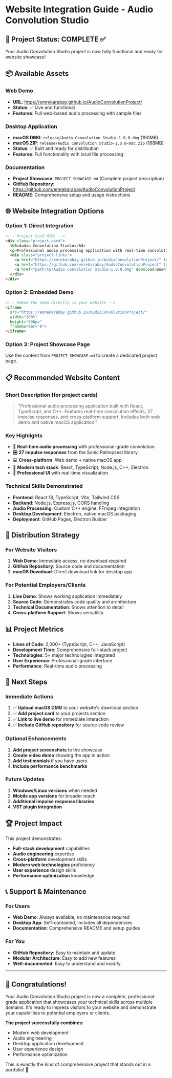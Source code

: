 # Website Integration Guide - Audio Convolution Studio

## 🎯 **Project Status: COMPLETE ✅**

Your Audio Convolution Studio project is now fully functional and ready for website showcase!

## 📦 **Available Assets**

### **Web Demo**
- **URL**: https://emrekarabay.github.io/AudioConvolutionProject/
- **Status**: ✅ Live and functional
- **Features**: Full web-based audio processing with sample files

### **Desktop Application**
- **macOS DMG**: `release/Audio Convolution Studio-1.0.0.dmg` (190MB)
- **macOS ZIP**: `release/Audio Convolution Studio-1.0.0-mac.zip` (188MB)
- **Status**: ✅ Built and ready for distribution
- **Features**: Full functionality with local file processing

### **Documentation**
- **Project Showcase**: `PROJECT_SHOWCASE.md` (Complete project description)
- **GitHub Repository**: https://github.com/emrekarabay/AudioConvolutionProject
- **README**: Comprehensive setup and usage instructions

## 🌐 **Website Integration Options**

### **Option 1: Direct Integration**
```html
<!-- Project Card HTML -->
<div class="project-card">
  <h3>Audio Convolution Studio</h3>
  <p>Professional audio processing application with real-time convolution effects</p>
  <div class="project-links">
    <a href="https://emrekarabay.github.io/AudioConvolutionProject/" target="_blank">Live Demo</a>
    <a href="https://github.com/emrekarabay/AudioConvolutionProject" target="_blank">GitHub</a>
    <a href="path/to/Audio Convolution Studio-1.0.0.dmg" download>Download for macOS</a>
  </div>
</div>
```

### **Option 2: Embedded Demo**
```html
<!-- Embed the demo directly in your website -->
<iframe 
  src="https://emrekarabay.github.io/AudioConvolutionProject/" 
  width="100%" 
  height="600px" 
  frameborder="0">
</iframe>
```

### **Option 3: Project Showcase Page**
Use the content from `PROJECT_SHOWCASE.md` to create a dedicated project page.

## 📋 **Recommended Website Content**

### **Short Description (for project cards)**
> "Professional audio processing application built with React, TypeScript, and C++. Features real-time convolution effects, 27 impulse responses, and cross-platform support. Includes both web demo and native macOS application."

### **Key Highlights**
- 🎵 **Real-time audio processing** with professional-grade convolution
- 🎛️ **27 impulse responses** from the Sonic Palimpsest library
- 💻 **Cross-platform**: Web demo + native macOS app
- 🔧 **Modern tech stack**: React, TypeScript, Node.js, C++, Electron
- 🎨 **Professional UI** with real-time visualization

### **Technical Skills Demonstrated**
- **Frontend**: React 18, TypeScript, Vite, Tailwind CSS
- **Backend**: Node.js, Express.js, CORS handling
- **Audio Processing**: Custom C++ engine, FFmpeg integration
- **Desktop Development**: Electron, native macOS packaging
- **Deployment**: GitHub Pages, Electron Builder

## 🚀 **Distribution Strategy**

### **For Website Visitors**
1. **Web Demo**: Immediate access, no download required
2. **GitHub Repository**: Source code and documentation
3. **macOS Download**: Direct download link for desktop app

### **For Potential Employers/Clients**
1. **Live Demo**: Shows working application immediately
2. **Source Code**: Demonstrates code quality and architecture
3. **Technical Documentation**: Shows attention to detail
4. **Cross-platform Support**: Shows versatility

## 📊 **Project Metrics**

- **Lines of Code**: 2,000+ (TypeScript, C++, JavaScript)
- **Development Time**: Comprehensive full-stack project
- **Technologies**: 5+ major technologies integrated
- **User Experience**: Professional-grade interface
- **Performance**: Real-time audio processing

## 🎯 **Next Steps**

### **Immediate Actions**
1. ✅ **Upload macOS DMG** to your website's download section
2. ✅ **Add project card** to your projects section
3. ✅ **Link to live demo** for immediate interaction
4. ✅ **Include GitHub repository** for source code review

### **Optional Enhancements**
1. **Add project screenshots** to the showcase
2. **Create video demo** showing the app in action
3. **Add testimonials** if you have users
4. **Include performance benchmarks**

### **Future Updates**
1. **Windows/Linux versions** when needed
2. **Mobile app versions** for broader reach
3. **Additional impulse response libraries**
4. **VST plugin integration**

## 🏆 **Project Impact**

This project demonstrates:
- **Full-stack development** capabilities
- **Audio engineering** expertise
- **Cross-platform** development skills
- **Modern web technologies** proficiency
- **User experience** design skills
- **Performance optimization** knowledge

## 📞 **Support & Maintenance**

### **For Users**
- **Web Demo**: Always available, no maintenance required
- **Desktop App**: Self-contained, includes all dependencies
- **Documentation**: Comprehensive README and setup guides

### **For You**
- **GitHub Repository**: Easy to maintain and update
- **Modular Architecture**: Easy to add new features
- **Well-documented**: Easy to understand and modify

---

## 🎉 **Congratulations!**

Your Audio Convolution Studio project is now a complete, professional-grade application that showcases your technical skills across multiple domains. It's ready to impress visitors to your website and demonstrate your capabilities to potential employers or clients.

**The project successfully combines:**
- Modern web development
- Audio engineering
- Desktop application development
- User experience design
- Performance optimization

This is exactly the kind of comprehensive project that stands out in a portfolio! 🚀 